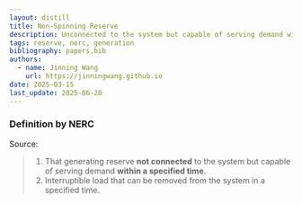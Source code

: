 ```yaml
---
layout: distill
title: Non-Spinning Reserve
description: Unconnected to the system but capable of serving demand within a specified time.
tags: reserve, nerc, generation
bibliography: papers.bib
authors:
  - name: Jinning Wang
    url: https://jinningwang.github.io
date: 2025-03-15
last_update: 2025-06-20
---
```


### Definition by NERC

Source: <d-cite key="nerc2024glossary"></d-cite>

> 1. That generating reserve **not connected** to the system but capable of serving demand **within a specified time**.
> 2. Interruptible load that can be removed from the system in a specified time.
